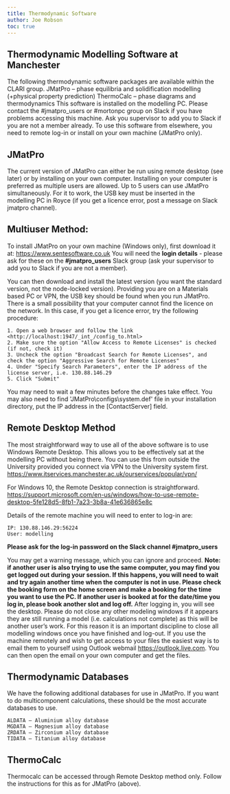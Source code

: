 ```yaml
---
title: Thermodynamic Software
author: Joe Robson
toc: true
---
```


## Thermodynamic Modelling Software at Manchester

The following thermodynamic software packages are available within the CLARI group.
JMatPro – phase equilibria and solidification modelling (+physical property prediction) 
ThermoCalc – phase diagrams and thermodynamics 
This software is installed on the modelling PC. Please contact the #jmatpro_users or #mortonpc group on Slack if you have problems accessing this machine. Ask you supervisor to add you to Slack if you are not a member already. To use this software from elsewhere, you need to remote log-in or install on your own machine (JMatPro only).

## JMatPro

The current version of JMatPro can either be run using remote desktop (see later) or by installing on your own computer. Installing on your computer is preferred as multiple users are allowed. Up to 5 users can use JMatPro simultaneously. For it to work, the USB key must be inserted in the modelling PC in Royce (if you get a licence error, post a message on Slack jmatpro channel).

## Multiuser Method: 

To install JMatPro on your own machine (Windows only), first download it at: <https://www.sentesoftware.co.uk>
You will need the **login details** - please ask for these on the **#jmatpro_users** Slack group (ask your supervisor to add you to Slack if you are not a member). 

You can then download and install the latest version (you want the standard version, not the node-locked version). Providing you are on a Materials based PC or VPN, the USB key should be found when you run JMatPro. There is a small possibility that your computer cannot find the licence on the network. In this case, if you get a licence error, try the following procedure:

```
1. Open a web browser and follow the link <http://localhost:1947/_int_/config_to.html> 
2. Make sure the option "Allow Access to Remote Licenses" is checked (if not, check it)
3. Uncheck the option "Broadcast Search for Remote Licenses", and check the option "Aggressive Search for Remote Licenses"
4. Under "Specify Search Parameters", enter the IP address of the license server, i.e. 130.88.146.29
5. Click "Submit"
```

You may need to wait a few minutes before the changes take effect. You may also need to find 'JMatPro\configs\system.def' file in your installation directory, put the IP address in the [ContactServer] field.

## Remote Desktop Method

The most straightforward way to use all of the above software is to use Windows Remote Desktop. This allows you to be effectively sat at the modelling PC without being there. You can use this from outside the University provided you connect via VPN to the University system first.
<https://www.itservices.manchester.ac.uk/ourservices/popular/vpn/>

For Windows 10, the Remote Desktop connection is straightforward. 
<https://support.microsoft.com/en-us/windows/how-to-use-remote-desktop-5fe128d5-8fb1-7a23-3b8a-41e636865e8c>

Details of the remote machine you will need to enter to log-in are:

```
IP: 130.88.146.29:56224
User: modelling	
```
**Please ask for the log-in password on the Slack channel #jmatpro_users**

You may get a warning message, which you can ignore and proceed. 
**Note: if another user is also trying to use the same computer, you may find you get logged out during your session. If this happens, you will need to wait and try again another time when the computer is not in use. Please check the booking form on the home screen and make a booking for the time you want to use the PC. If another user is booked at for the date/time you log in, please book another slot and log off.**
After logging in, you will see the desktop. Please do not close any other modeling windows if it appears they are still running a model (i.e. calculations not complete) as this will be another user’s work. For this reason it is an important discipline to close all modelling windows once you have finished and log-out.
If you use the machine remotely and wish to get access to your files the easiest way is to email them to yourself using Outlook webmail <https://outlook.live.com>. You can then open the email on your own computer and get the files.

## Thermodynamic Databases

We have the following additional databases for use in JMatPro. If you want to do multicomponent calculations, these should be the most accurate databases to use.
```
ALDATA – Aluminium alloy database 
MGDATA – Magnesium alloy database 
ZRDATA – Zirconium alloy database
TIDATA – Titanium alloy database
```

## ThermoCalc

Thermocalc can be accessed through Remote Desktop method only. Follow the instructions for this as for JMatPro (above).
